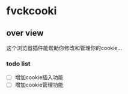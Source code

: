 fvckcooki
====
## over view
这个浏览器插件能帮助你修改和管理你的cookie...
### todo list
- [ ] 增加cookie插入功能
- [ ] 增加cookie管理功能